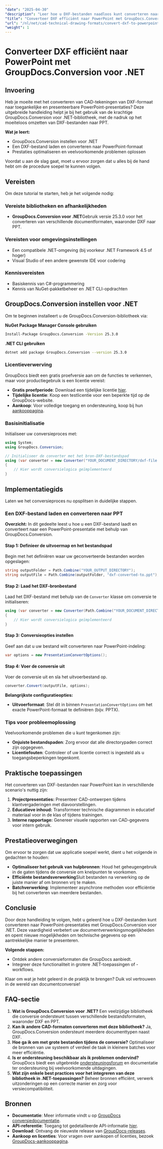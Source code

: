 ```yaml
---
"date": "2025-04-30"
"description": "Leer hoe u DXF-bestanden naadloos kunt converteren naar PowerPoint-presentaties met GroupDocs.Conversion voor .NET. Volg deze handleiding voor een stapsgewijze handleiding voor het verbeteren van uw CAD-presentatiemogelijkheden."
"title": "Converteer DXF efficiënt naar PowerPoint met GroupDocs.Conversion voor .NET"
"url": "/nl/net/cad-technical-drawing-formats/convert-dxf-to-powerpoint-groupdocs-net/"
"weight": 1
---
```


# Converteer DXF efficiënt naar PowerPoint met GroupDocs.Conversion voor .NET

## Invoering

Heb je moeite met het converteren van CAD-tekeningen van DXF-formaat naar toegankelijke en presenteerbare PowerPoint-presentaties? Deze uitgebreide handleiding helpt je bij het gebruik van de krachtige GroupDocs.Conversion voor .NET-bibliotheek, met de nadruk op het moeiteloos omzetten van DXF-bestanden naar PPT.

**Wat je leert:**
- GroupDocs.Conversion instellen voor .NET
- Een DXF-bestand laden en converteren naar PowerPoint-formaat
- Prestaties optimaliseren en veelvoorkomende problemen oplossen

Voordat u aan de slag gaat, moet u ervoor zorgen dat u alles bij de hand hebt om de procedure soepel te kunnen volgen.

## Vereisten

Om deze tutorial te starten, heb je het volgende nodig:

### Vereiste bibliotheken en afhankelijkheden
- **GroupDocs.Conversion voor .NET**Gebruik versie 25.3.0 voor het converteren van verschillende documentformaten, waaronder DXF naar PPT.

### Vereisten voor omgevingsinstellingen
- Een compatibele .NET-omgeving (bij voorkeur .NET Framework 4.5 of hoger)
- Visual Studio of een andere gewenste IDE voor codering

### Kennisvereisten
- Basiskennis van C#-programmering
- Kennis van NuGet-pakketbeheer en .NET CLI-opdrachten

## GroupDocs.Conversion instellen voor .NET

Om te beginnen installeert u de GroupDocs.Conversion-bibliotheek via:

**NuGet Package Manager Console gebruiken**
```bash
Install-Package GroupDocs.Conversion -Version 25.3.0
```

**.NET CLI gebruiken**
```bash
dotnet add package GroupDocs.Conversion --version 25.3.0
```

### Licentieverwerving

GroupDocs biedt een gratis proefversie aan om de functies te verkennen, maar voor productiegebruik is een licentie vereist:
- **Gratis proefperiode**: Download een tijdelijke licentie [hier](https://releases.groupdocs.com/conversion/net/).
- **Tijdelijke licentie**: Koop een testlicentie voor een beperkte tijd op de GroupDocs-website.
- **Aankoop**: Voor volledige toegang en ondersteuning, koop bij hun [aankooppagina](https://purchase.groupdocs.com/buy).

### Basisinitialisatie

Initialiseer uw conversieproces met:
```csharp
using System;
using GroupDocs.Conversion;

// Initialiseer de converter met het bron-DXF-bestandspad
using (var converter = new Converter("YOUR_DOCUMENT_DIRECTORY/dxf-file.dxf"))
{
    // Hier wordt conversielogica geïmplementeerd
}
```

## Implementatiegids

Laten we het conversieproces nu opsplitsen in duidelijke stappen.

### Een DXF-bestand laden en converteren naar PPT

**Overzicht:**
In dit gedeelte leest u hoe u een DXF-bestand laadt en converteert naar een PowerPoint-presentatie met behulp van GroupDocs.Conversion.

#### Stap 1: Definieer de uitvoermap en het bestandspad

Begin met het definiëren waar uw geconverteerde bestanden worden opgeslagen:
```csharp
string outputFolder = Path.Combine("YOUR_OUTPUT_DIRECTORY");
string outputFile = Path.Combine(outputFolder, "dxf-converted-to.ppt");
```

#### Stap 2: Laad het DXF-bronbestand

Laad het DXF-bestand met behulp van de `Converter` klasse om conversie te initialiseren:
```csharp
using (var converter = new Converter(Path.Combine("YOUR_DOCUMENT_DIRECTORY", "your-dxf-file.dxf")))
{
    // Hier wordt conversielogica geïmplementeerd
}
```

#### Stap 3: Conversieopties instellen

Geef aan dat u uw bestand wilt converteren naar PowerPoint-indeling:
```csharp
var options = new PresentationConvertOptions();
```

#### Stap 4: Voer de conversie uit

Voer de conversie uit en sla het uitvoerbestand op.
```csharp
converter.Convert(outputFile, options);
```

**Belangrijkste configuratieopties:**
- **Uitvoerformaat**: Stel dit in binnen `PresentationConvertOptions` om het exacte PowerPoint-formaat te definiëren (bijv. PPTX).

### Tips voor probleemoplossing

Veelvoorkomende problemen die u kunt tegenkomen zijn:
- **Onjuiste bestandspaden**: Zorg ervoor dat alle directorypaden correct zijn opgegeven.
- **Licentiefouten**: Controleer of uw licentie correct is ingesteld als u toegangsbeperkingen tegenkomt.

## Praktische toepassingen

Het converteren van DXF-bestanden naar PowerPoint kan in verschillende scenario's nuttig zijn:
1. **Projectpresentaties:** Presenteer CAD-ontwerpen tijdens klantvergaderingen met diavoorstellingen.
2. **Educatieve inhoud:** Transformeer technische diagrammen in educatief materiaal voor in de klas of tijdens trainingen.
3. **Interne rapportage:** Genereer visuele rapporten van CAD-gegevens voor intern gebruik.

## Prestatieoverwegingen

Om ervoor te zorgen dat uw applicatie soepel werkt, dient u het volgende in gedachten te houden:
- **Optimaliseer het gebruik van hulpbronnen**: Houd het geheugengebruik in de gaten tijdens de conversie om knelpunten te voorkomen.
- **Efficiënte bestandsverwerking**Sluit bestanden na verwerking op de juiste manier af om bronnen vrij te maken.
- **Batchverwerking**: Implementeer asynchrone methoden voor efficiëntie bij het converteren van meerdere bestanden.

## Conclusie

Door deze handleiding te volgen, hebt u geleerd hoe u DXF-bestanden kunt converteren naar PowerPoint-presentaties met GroupDocs.Conversion voor .NET. Deze vaardigheid verbetert uw documentverwerkingsmogelijkheden en opent nieuwe mogelijkheden om technische gegevens op een aantrekkelijke manier te presenteren.

**Volgende stappen:**
- Ontdek andere conversieformaten die GroupDocs aanbiedt.
- Integreer deze functionaliteit in grotere .NET-toepassingen of -workflows.

Klaar om wat je hebt geleerd in de praktijk te brengen? Duik vol vertrouwen in de wereld van documentconversie!

## FAQ-sectie

1. **Wat is GroupDocs.Conversion voor .NET?**
   Een veelzijdige bibliotheek die conversie ondersteunt tussen verschillende bestandsformaten, waaronder DXF en PPT.
2. **Kan ik andere CAD-formaten converteren met deze bibliotheek?**
   Ja, GroupDocs.Conversion ondersteunt meerdere documenttypen naast DXF.
3. **Hoe ga ik om met grote bestanden tijdens de conversie?**
   Optimaliseer de bronnen van uw systeem of verdeel de taak in kleinere batches voor meer efficiëntie.
4. **Is er ondersteuning beschikbaar als ik problemen ondervind?**
   GroupDocs biedt een uitgebreide [ondersteuningsforum](https://forum.groupdocs.com/c/conversion/10) en documentatie ter ondersteuning bij veelvoorkomende uitdagingen.
5. **Wat zijn enkele best practices voor het integreren van deze bibliotheek in .NET-toepassingen?**
   Beheer bronnen efficiënt, verwerk uitzonderingen op een correcte manier en zorg voor versiecompatibiliteit.

## Bronnen
- **Documentatie**: Meer informatie vindt u op [GroupDocs conversiedocumentatie](https://docs.groupdocs.com/conversion/net/).
- **API-referentie**: Toegang tot gedetailleerde API-informatie [hier](https://reference.groupdocs.com/conversion/net/).
- **Download**: Ontvang de nieuwste release van [GroupDocs-releases](https://releases.groupdocs.com/conversion/net/).
- **Aankoop en licenties**: Voor vragen over aankopen of licenties, bezoek [GroupDocs-aankooppagina](https://purchase.groupdocs.com/buy).